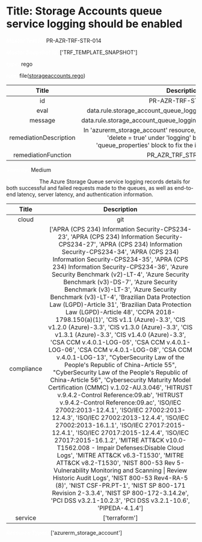 



# Title: Storage Accounts queue service logging should be enabled


***<font color="white">Master Test Id:</font>*** PR-AZR-TRF-STR-014

***<font color="white">Master Snapshot Id:</font>*** ['TRF_TEMPLATE_SNAPSHOT']

***<font color="white">type:</font>*** rego

***<font color="white">rule:</font>*** file([storageaccounts.rego])  
  
  
  
  

|Title|Description|
| :---: | :---: |
|id|PR-AZR-TRF-STR-014|
|eval|data.rule.storage_account_queue_logging_enabled_for_all_operation|
|message|data.rule.storage_account_queue_logging_enabled_for_all_operation_err|
|remediationDescription|In 'azurerm_storage_account' resource, set 'read = true', 'write = true', 'delete = true' under 'logging' block which exist under 'queue_properties' block to fix the issue. Visit <a href='https://registry.terraform.io/providers/hashicorp/azurerm/latest/docs/resources/storage_account#logging' target='_blank'>here</a> for details.|
|remediationFunction|PR_AZR_TRF_STR_014.py|


***<font color="white">Severity:</font>*** Medium

***<font color="white">Description:</font>*** The Azure Storage Queue service logging records details for both successful and failed requests made to the queues, as well as end-to-end latency, server latency, and authentication information.  
  
  

|Title|Description|
| :---: | :---: |
|cloud|git|
|compliance|['APRA (CPS 234) Information Security-CPS234-23', 'APRA (CPS 234) Information Security-CPS234-27', 'APRA (CPS 234) Information Security-CPS234-34', 'APRA (CPS 234) Information Security-CPS234-35', 'APRA (CPS 234) Information Security-CPS234-36', 'Azure Security Benchmark (v2)-LT-4', 'Azure Security Benchmark (v3)-DS-7', 'Azure Security Benchmark (v3)-LT-3', 'Azure Security Benchmark (v3)-LT-4', 'Brazilian Data Protection Law (LGPD)-Article 31', 'Brazilian Data Protection Law (LGPD)-Article 48', 'CCPA 2018-1798.150(a)(1)', 'CIS v1.1 (Azure)-3.3', 'CIS v1.2.0 (Azure)-3.3', 'CIS v1.3.0 (Azure)-3.3', 'CIS v1.3.1 (Azure)-3.3', 'CIS v1.4.0 (Azure)-3.3', 'CSA CCM v.4.0.1-LOG-05', 'CSA CCM v.4.0.1-LOG-06', 'CSA CCM v.4.0.1-LOG-08', 'CSA CCM v.4.0.1-LOG-13', "CyberSecurity Law of the People's Republic of China-Article 55", "CyberSecurity Law of the People's Republic of China-Article 56", 'Cybersecurity Maturity Model Certification (CMMC) v.1.02-AU.3.046', 'HITRUST v.9.4.2-Control Reference:09.ab', 'HITRUST v.9.4.2-Control Reference:09.ac', 'ISO/IEC 27002:2013-12.4.1', 'ISO/IEC 27002:2013-12.4.3', 'ISO/IEC 27002:2013-12.4.4', 'ISO/IEC 27002:2013-16.1.1', 'ISO/IEC 27017:2015-12.4.1', 'ISO/IEC 27017:2015-12.4.4', 'ISO/IEC 27017:2015-16.1.2', 'MITRE ATT&CK v10.0-T1562.008 - Impair Defenses:Disable Cloud Logs', 'MITRE ATT&CK v6.3-T1530', 'MITRE ATT&CK v8.2-T1530', 'NIST 800-53 Rev 5-Vulnerability Monitoring and Scanning \| Review Historic Audit Logs', 'NIST 800-53 Rev4-RA-5 (8)', 'NIST CSF-PR.PT-1', 'NIST SP 800-171 Revision 2-3.3.4', 'NIST SP 800-172-3.14.2e', 'PCI DSS v3.2.1-10.2.3', 'PCI DSS v3.2.1-10.6', 'PIPEDA-4.1.4']|
|service|['terraform']|


***<font color="white">Resource Types:</font>*** ['azurerm_storage_account']


[storageaccounts.rego]: https://github.com/prancer-io/prancer-compliance-test/tree/master/azure/terraform/storageaccounts.rego
